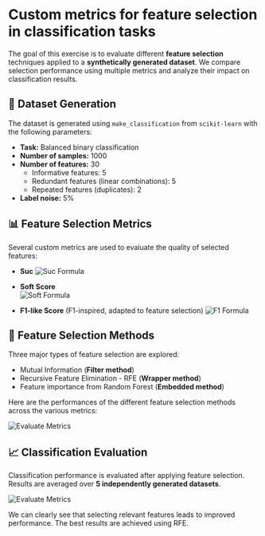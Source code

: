 # Custom metrics for feature selection in classification tasks

The goal of this exercise is to evaluate different **feature selection** techniques applied to a **synthetically generated dataset**. We compare selection performance using multiple metrics and analyze their impact on classification results.


## 🔧 Dataset Generation

The dataset is generated using `make_classification` from `scikit-learn` with the following parameters:

- **Task:** Balanced binary classification  
- **Number of samples:** 1000  
- **Number of features:** 30  
  - Informative features: 5  
  - Redundant features (linear combinations): 5  
  - Repeated features (duplicates): 2  
- **Label noise:** 5%


## 📊 Feature Selection Metrics

Several custom metrics are used to evaluate the quality of selected features:
- **Suc**
![Suc Formula](https://private-user-images.githubusercontent.com/101390415/465747319-f0ab1e1a-65df-4997-b42e-d52610802ed8.png?jwt=eyJhbGciOiJIUzI1NiIsInR5cCI6IkpXVCJ9.eyJpc3MiOiJnaXRodWIuY29tIiwiYXVkIjoicmF3LmdpdGh1YnVzZXJjb250ZW50LmNvbSIsImtleSI6ImtleTUiLCJleHAiOjE3NTI0MTk5ODUsIm5iZiI6MTc1MjQxOTY4NSwicGF0aCI6Ii8xMDEzOTA0MTUvNDY1NzQ3MzE5LWYwYWIxZTFhLTY1ZGYtNDk5Ny1iNDJlLWQ1MjYxMDgwMmVkOC5wbmc_WC1BbXotQWxnb3JpdGhtPUFXUzQtSE1BQy1TSEEyNTYmWC1BbXotQ3JlZGVudGlhbD1BS0lBVkNPRFlMU0E1M1BRSzRaQSUyRjIwMjUwNzEzJTJGdXMtZWFzdC0xJTJGczMlMkZhd3M0X3JlcXVlc3QmWC1BbXotRGF0ZT0yMDI1MDcxM1QxNTE0NDVaJlgtQW16LUV4cGlyZXM9MzAwJlgtQW16LVNpZ25hdHVyZT1kMTlhNThhNzA2MzFiMjVhYTFlNWYyY2RhN2QxODRmOWJjMDk5N2EwY2E1Y2QzZjAwNjYwZDQzOWYzODI4NTgxJlgtQW16LVNpZ25lZEhlYWRlcnM9aG9zdCJ9.1STqnQgQqYh2jE8MUiGcGdpLUw6Fapp0YsfWC5cD24c)

- **Soft Score**  
![Soft Formula](https://private-user-images.githubusercontent.com/101390415/465747320-ea432d38-b534-4e8e-9bd3-28e9ea753813.png?jwt=eyJhbGciOiJIUzI1NiIsInR5cCI6IkpXVCJ9.eyJpc3MiOiJnaXRodWIuY29tIiwiYXVkIjoicmF3LmdpdGh1YnVzZXJjb250ZW50LmNvbSIsImtleSI6ImtleTUiLCJleHAiOjE3NTI0MTk5ODUsIm5iZiI6MTc1MjQxOTY4NSwicGF0aCI6Ii8xMDEzOTA0MTUvNDY1NzQ3MzIwLWVhNDMyZDM4LWI1MzQtNGU4ZS05YmQzLTI4ZTllYTc1MzgxMy5wbmc_WC1BbXotQWxnb3JpdGhtPUFXUzQtSE1BQy1TSEEyNTYmWC1BbXotQ3JlZGVudGlhbD1BS0lBVkNPRFlMU0E1M1BRSzRaQSUyRjIwMjUwNzEzJTJGdXMtZWFzdC0xJTJGczMlMkZhd3M0X3JlcXVlc3QmWC1BbXotRGF0ZT0yMDI1MDcxM1QxNTE0NDVaJlgtQW16LUV4cGlyZXM9MzAwJlgtQW16LVNpZ25hdHVyZT1iNTZmODViOWVjMWRjZDk5NmE2YWQ2MmM2YTIyZDQ5ZTZiYWQ4NGNkYjg4OTIxY2JkMmRhZWMyNjZlYzI2NjYzJlgtQW16LVNpZ25lZEhlYWRlcnM9aG9zdCJ9.aoJQeIMOKxU8mtrb6z9a-U6IijNgG7YJvgiMGm7b9PY)

- **F1-like Score** (F1-inspired, adapted to feature selection)
![F1 Formula](https://private-user-images.githubusercontent.com/101390415/465747318-2a4fa290-b353-41d1-92d5-fc05bc4f5073.png?jwt=eyJhbGciOiJIUzI1NiIsInR5cCI6IkpXVCJ9.eyJpc3MiOiJnaXRodWIuY29tIiwiYXVkIjoicmF3LmdpdGh1YnVzZXJjb250ZW50LmNvbSIsImtleSI6ImtleTUiLCJleHAiOjE3NTI0MTk5ODUsIm5iZiI6MTc1MjQxOTY4NSwicGF0aCI6Ii8xMDEzOTA0MTUvNDY1NzQ3MzE4LTJhNGZhMjkwLWIzNTMtNDFkMS05MmQ1LWZjMDViYzRmNTA3My5wbmc_WC1BbXotQWxnb3JpdGhtPUFXUzQtSE1BQy1TSEEyNTYmWC1BbXotQ3JlZGVudGlhbD1BS0lBVkNPRFlMU0E1M1BRSzRaQSUyRjIwMjUwNzEzJTJGdXMtZWFzdC0xJTJGczMlMkZhd3M0X3JlcXVlc3QmWC1BbXotRGF0ZT0yMDI1MDcxM1QxNTE0NDVaJlgtQW16LUV4cGlyZXM9MzAwJlgtQW16LVNpZ25hdHVyZT03MGZiMmM4NDBjOWJmNjE0ODg5NmVlYWVkODYyOWMxNTZiODY1NmE4OTMwMmY0ODRmNzFkNzc1YmI4Mjg4ODFjJlgtQW16LVNpZ25lZEhlYWRlcnM9aG9zdCJ9.jVOZJb4uWzpQ4K1w9dHh9Q1HHqa7BTnIT1-L7wpG98k)


## 🧠 Feature Selection Methods

Three major types of feature selection are explored:

- Mutual Information (**Filter method**)
- Recursive Feature Elimination - RFE (**Wrapper method**)
- Feature importance from Random Forest (**Embedded method**)

Here are the performances of the different feature selection methods across the various metrics:

![Evaluate Metrics](https://private-user-images.githubusercontent.com/101390415/465752326-f5c4f2ef-9ff6-4ef2-af7c-f8dcb47a75f8.png?jwt=eyJhbGciOiJIUzI1NiIsInR5cCI6IkpXVCJ9.eyJpc3MiOiJnaXRodWIuY29tIiwiYXVkIjoicmF3LmdpdGh1YnVzZXJjb250ZW50LmNvbSIsImtleSI6ImtleTUiLCJleHAiOjE3NTI0MjEzNDksIm5iZiI6MTc1MjQyMTA0OSwicGF0aCI6Ii8xMDEzOTA0MTUvNDY1NzUyMzI2LWY1YzRmMmVmLTlmZjYtNGVmMi1hZjdjLWY4ZGNiNDdhNzVmOC5wbmc_WC1BbXotQWxnb3JpdGhtPUFXUzQtSE1BQy1TSEEyNTYmWC1BbXotQ3JlZGVudGlhbD1BS0lBVkNPRFlMU0E1M1BRSzRaQSUyRjIwMjUwNzEzJTJGdXMtZWFzdC0xJTJGczMlMkZhd3M0X3JlcXVlc3QmWC1BbXotRGF0ZT0yMDI1MDcxM1QxNTM3MjlaJlgtQW16LUV4cGlyZXM9MzAwJlgtQW16LVNpZ25hdHVyZT1hMTRlZDJkMDZkODAxNGI5M2VkNGUwYjkwNjkxMGRlYzQ0ZDgzMmUxMzcyNzdkNDQ3YjU5OGEzNDQ1NTI1ODRjJlgtQW16LVNpZ25lZEhlYWRlcnM9aG9zdCJ9.vyUMQzca42tU5yoriIwaA5G3TdAJL66TW2O5KPst4tg)

## 📈 Classification Evaluation

Classification performance is evaluated after applying feature selection. Results are averaged over **5 independently generated datasets**.

![Evaluate Metrics](https://private-user-images.githubusercontent.com/101390415/465753328-19077133-55d6-4772-8df9-8bed43659ace.png?jwt=eyJhbGciOiJIUzI1NiIsInR5cCI6IkpXVCJ9.eyJpc3MiOiJnaXRodWIuY29tIiwiYXVkIjoicmF3LmdpdGh1YnVzZXJjb250ZW50LmNvbSIsImtleSI6ImtleTUiLCJleHAiOjE3NTI0MjE2NDYsIm5iZiI6MTc1MjQyMTM0NiwicGF0aCI6Ii8xMDEzOTA0MTUvNDY1NzUzMzI4LTE5MDc3MTMzLTU1ZDYtNDc3Mi04ZGY5LThiZWQ0MzY1OWFjZS5wbmc_WC1BbXotQWxnb3JpdGhtPUFXUzQtSE1BQy1TSEEyNTYmWC1BbXotQ3JlZGVudGlhbD1BS0lBVkNPRFlMU0E1M1BRSzRaQSUyRjIwMjUwNzEzJTJGdXMtZWFzdC0xJTJGczMlMkZhd3M0X3JlcXVlc3QmWC1BbXotRGF0ZT0yMDI1MDcxM1QxNTQyMjZaJlgtQW16LUV4cGlyZXM9MzAwJlgtQW16LVNpZ25hdHVyZT01OTM1OTQyZjY2MzIxYzU1ZTc0YmRmZTZjZWMxZGRlOTcxNmM0NmM4YWE4NjU3NGQwN2E5YTBkZTRkZDgxNTBhJlgtQW16LVNpZ25lZEhlYWRlcnM9aG9zdCJ9.6Lw5ATPRvKtHi5quXrAHW4NY8FnIQ7-oufs-RqkRcY0)

We can clearly see that selecting relevant features leads to improved performance. The best results are achieved using RFE.





